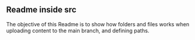 ## Readme inside src

The objective of this Readme is to show how folders and files works when uploading content to the main branch, and defining paths.